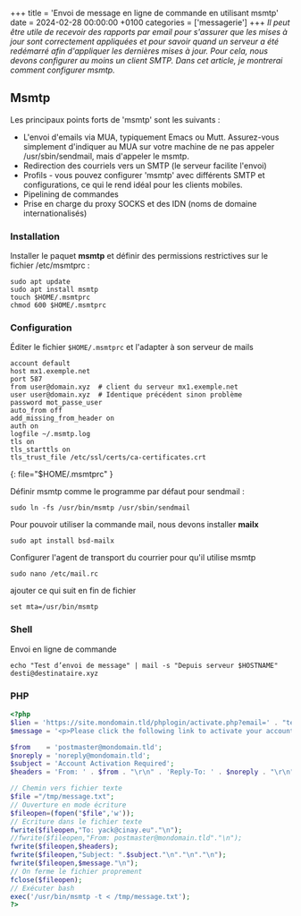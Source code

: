 +++
title = 'Envoi de message en ligne de commande en utilisant msmtp'
date = 2024-02-28 00:00:00 +0100
categories = ['messagerie']
+++
*Il peut être utile de recevoir des rapports par email pour s'assurer que les mises à jour sont correctement appliquées et pour savoir quand un serveur a été redémarré afin d'appliquer les dernières mises à jour. Pour cela, nous devons configurer au moins un client SMTP. Dans cet article, je montrerai comment configurer msmtp.*

## Msmtp

Les principaux points forts de 'msmtp' sont les suivants :

*    L'envoi d'emails via MUA, typiquement Emacs ou Mutt. Assurez-vous simplement d'indiquer au MUA sur votre machine de ne pas appeler /usr/sbin/sendmail, mais d'appeler le msmtp. 
*    Redirection des courriels vers un SMTP (le serveur facilite l'envoi)
*    Profils - vous pouvez configurer 'msmtp' avec différents SMTP et configurations, ce qui le rend idéal pour les clients mobiles. 
*    Pipelining de commandes
*    Prise en charge du proxy SOCKS et des IDN (noms de domaine internationalisés)

### Installation

Installer le paquet **msmtp** et définir des permissions restrictives sur le fichier /etc/msmtprc :

```shell
sudo apt update
sudo apt install msmtp
touch $HOME/.msmtprc
chmod 600 $HOME/.msmtprc
```

### Configuration

Éditer le fichier `$HOME/.msmtprc` et l'adapter à son serveur de mails 

```
account default
host mx1.exemple.net
port 587
from user@domain.xyz  # client du serveur mx1.exemple.net
user user@domain.xyz  # Identique précédent sinon problème
password mot_passe_user
auto_from off
add_missing_from_header on
auth on
logfile ~/.msmtp.log
tls on
tls_starttls on
tls_trust_file /etc/ssl/certs/ca-certificates.crt
```
{: file="$HOME/.msmtprc" }

Définir msmtp comme le programme par défaut pour sendmail :

    sudo ln -fs /usr/bin/msmtp /usr/sbin/sendmail

Pour pouvoir utiliser la commande mail, nous devons installer **mailx**

    sudo apt install bsd-mailx

Configurer l'agent de transport du courrier pour qu'il utilise msmtp

    sudo nano /etc/mail.rc

ajouter ce qui suit en fin de fichier

    set mta=/usr/bin/msmtp

### Shell

Envoi en ligne de commande

```shell
echo "Test d’envoi de message" | mail -s "Depuis serveur $HOSTNAME" desti@destinataire.xyz
```

### PHP

```php
<?php
$lien = 'https://site.mondomain.tld/phplogin/activate.php?email=' . "test@domain.tld" . '&code=' . '4567';
$message = '<p>Please click the following link to activate your account: <a href="' . $lien . '">' . $lien . '</a></p>';

$from    = 'postmaster@mondomain.tld';
$noreply = 'noreply@mondomain.tld';
$subject = 'Account Activation Required';
$headers = 'From: ' . $from . "\r\n" . 'Reply-To: ' . $noreply . "\r\n" . 'X-Mailer: PHP/' . phpversion() . "\r\n" . 'MIME-Version: 1.0' . "\r\n" . 'Content-Type: text/html; charset=UTF-8' . "\r\n";

// Chemin vers fichier texte
$file ="/tmp/message.txt";
// Ouverture en mode écriture
$fileopen=(fopen("$file",'w'));
// Ecriture dans le fichier texte
fwrite($fileopen,"To: yack@cinay.eu"."\n");
//fwrite($fileopen,"From: postmaster@mondomain.tld"."\n");
fwrite($fileopen,$headers);
fwrite($fileopen,"Subject: ".$subject."\n"."\n"."\n");
fwrite($fileopen,$message."\n");
// On ferme le fichier proprement
fclose($fileopen);
// Exécuter bash
exec('/usr/bin/msmtp -t < /tmp/message.txt');
?>

```